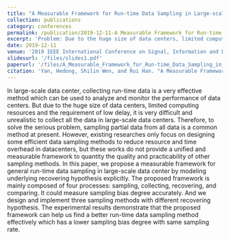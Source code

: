```yaml
---
title: "A Measurable Framework for Run-time Data Sampling in Large-scale Datacenter"
collection: publications
category: conferences
permalink: /publication/2019-12-11-A Measurable Framework for Run-time Data Sampling in Large-scale Datacenter
excerpt: 'Problem: Due to the huge size of data centers, limited computing resources and the requirement of low delay, it is very difficult and unrealistic to collect all the data in large-scale data centers. Solution: Propose a measurable framework for general run-time data sampling in large-scale data center by modeling underlying recovering hypothesis explicitly'
date: 2019-12-11
venue: '2019 IEEE International Conference on Signal, Information and Data Processing (ICSIDP)'
slidesurl: '/files/slides1.pdf'
paperurl: '/files/A_Measurable_Framework_for_Run-time_Data_Sampling_in_Large-scale_Datacenter.pdf'
citation: 'Yan, Hedong, Shilin Wen, and Rui Han. "A Measurable Framework for Run-time Data Sampling in Large-scale Datacenter." 2019 IEEE International Conference on Signal, Information and Data Processing (ICSIDP). IEEE, 2019.'
---
```


In large-scale data center, collecting run-time data is a very effective method which can be used to analyze and monitor the performance of data centers. But due to the huge size of data centers, limited computing resources and the requirement of low delay, it is very difficult and unrealistic to collect all the data in large-scale data centers. Therefore, to solve the serious problem, sampling partial data from all data is a common method at present. However, existing researches only focus on designing some efficient data sampling methods to reduce resource and time overhead in datacenters, but these works do not provide a unified and measurable framework to quantity the quality and practicability of other sampling methods. In this paper, we propose a measurable framework for general run-time data sampling in large-scale data center by modeling underlying recovering hypothesis explicitly. The proposed framework is mainly composed of four processes: sampling, collecting, recovering, and comparing. It could measure sampling bias degree accurately. And we design and implement three sampling methods with different recovering hypothesis. The experimental results demonstrate that the proposed framework can help us find a better run-time data sampling method effectively which has a lower sampling bias degree with same sampling rate.
